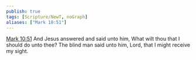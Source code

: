 ```yaml
---
publish: true
tags: [Scripture/NewT, noGraph]
aliases: ["Mark 10:51"]
---
```

[Mark 10:51](https://churchofjesuschrist.org/study/scriptures/nt/mark/10?lang=eng&id=p51#p51) And Jesus answered and said unto him, What wilt thou that I should do unto thee? The blind man said unto him, Lord, that I might receive my sight.
